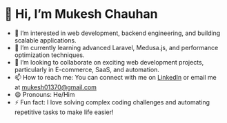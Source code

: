 # 👋 Hi, I’m Mukesh Chauhan  

- 👀 I’m interested in web development, backend engineering, and building scalable applications.  
- 🌱 I’m currently learning advanced Laravel, Medusa.js, and performance optimization techniques.  
- 💞️ I’m looking to collaborate on exciting web development projects, particularly in E-commerce, SaaS, and automation.  
- 📫 How to reach me: You can connect with me on [LinkedIn]((https://www.linkedin.com/in/mukesh-chauhan-a437b616b/)) or email me at mukesh01370@gmail.com  
- 😄 Pronouns: He/Him  
- ⚡ Fun fact: I love solving complex coding challenges and automating repetitive tasks to make life easier!  

<!---
muk01370/muk01370 is a ✨ special ✨ repository because its `README.md` (this file) appears on your GitHub profile.
You can click the Preview link to take a look at your changes.
--->
